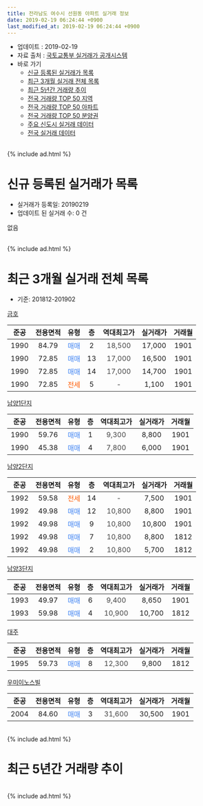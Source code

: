 ```yaml
---
title: 전라남도 여수시 선원동 아파트 실거래 정보
date: 2019-02-19 06:24:44 +0900
last_modified_at: 2019-02-19 06:24:44 +0900
---
```


* 업데이트 : 2019-02-19
* 자료 출처 : [국토교통부 실거래가 공개시스템](http://rt.molit.go.kr)
* 바로 가기
    * [신규 등록된 실거래가 목록](#신규-등록된-실거래가-목록)
    * [최근 3개월 실거래 전체 목록](#최근-3개월-실거래-전체-목록)
    * [최근 5년간 거래량 추이](#최근-5년간-거래량-추이)
    * [전국 거래량 TOP 50 지역](https://inasie.github.io/apt-trade-info/최근-3개월-전국에서-가장-거래가-많이-발생한-지역)
    * [전국 거래량 TOP 50 아파트](https://inasie.github.io/apt-trade-info/최근-3개월-전국에서-가장-거래가-많이-발생한-아파트)
    * [전국 거래량 TOP 50 분양권](https://inasie.github.io/apt-trade-info/최근-3개월-전국에서-가장-거래가-많이-발생한-분양권)
    * [주요 신도시 실거래 데이터](https://inasie.github.io/apt-trade-info/주요-신도시)
    * [전국 실거래 데이터](https://inasie.github.io/apt-trade-info/전국)
<br>
{% include ad.html %}
<br>

# 신규 등록된 실거래가 목록
* 실거래가 등록일: 20190219
* 업데이트 된 실거래 수: 0 건

없음

<br>
{% include ad.html %}
<br>

# 최근 3개월 실거래 전체 목록
* 기준: 201812-201902


[금호](https://search.naver.com/search.naver?query=%EC%A0%84%EB%9D%BC%EB%82%A8%EB%8F%84+%EC%97%AC%EC%88%98%EC%8B%9C+%EC%84%A0%EC%9B%90%EB%8F%99+%EA%B8%88%ED%98%B8)

|준공|전용면적|유형|층|역대최고가|실거래가|거래월|
|:---:|:---:|:---:|:---:|:---:|:---:|:---:|
|1990|84.79|<span style="color:#4285f3">매매</span>|2|<span style="color:#444444">18,500</span>|17,000|1901|
|1990|72.85|<span style="color:#4285f3">매매</span>|13|<span style="color:#444444">17,000</span>|16,500|1901|
|1990|72.85|<span style="color:#4285f3">매매</span>|14|<span style="color:#444444">17,000</span>|14,700|1901|
|1990|72.85|<span style="color:#ff5a00">전세</span>|5|<span style="color:#444444">-</span>|1,100|1901|

[남양1단지](https://search.naver.com/search.naver?query=%EC%A0%84%EB%9D%BC%EB%82%A8%EB%8F%84+%EC%97%AC%EC%88%98%EC%8B%9C+%EC%84%A0%EC%9B%90%EB%8F%99+%EB%82%A8%EC%96%911%EB%8B%A8%EC%A7%80)

|준공|전용면적|유형|층|역대최고가|실거래가|거래월|
|:---:|:---:|:---:|:---:|:---:|:---:|:---:|
|1990|59.76|<span style="color:#4285f3">매매</span>|1|<span style="color:#444444">9,300</span>|8,800|1901|
|1990|45.38|<span style="color:#4285f3">매매</span>|4|<span style="color:#444444">7,800</span>|6,000|1901|

[남양2단지](https://search.naver.com/search.naver?query=%EC%A0%84%EB%9D%BC%EB%82%A8%EB%8F%84+%EC%97%AC%EC%88%98%EC%8B%9C+%EC%84%A0%EC%9B%90%EB%8F%99+%EB%82%A8%EC%96%912%EB%8B%A8%EC%A7%80)

|준공|전용면적|유형|층|역대최고가|실거래가|거래월|
|:---:|:---:|:---:|:---:|:---:|:---:|:---:|
|1992|59.58|<span style="color:#ff5a00">전세</span>|14|<span style="color:#444444">-</span>|7,500|1901|
|1992|49.98|<span style="color:#4285f3">매매</span>|12|<span style="color:#444444">10,800</span>|8,800|1901|
|1992|49.98|<span style="color:#4285f3">매매</span>|9|<span style="color:#444444">10,800</span>|10,800|1901|
|1992|49.98|<span style="color:#4285f3">매매</span>|7|<span style="color:#444444">10,800</span>|8,800|1812|
|1992|49.98|<span style="color:#4285f3">매매</span>|2|<span style="color:#444444">10,800</span>|5,700|1812|

[남양3단지](https://search.naver.com/search.naver?query=%EC%A0%84%EB%9D%BC%EB%82%A8%EB%8F%84+%EC%97%AC%EC%88%98%EC%8B%9C+%EC%84%A0%EC%9B%90%EB%8F%99+%EB%82%A8%EC%96%913%EB%8B%A8%EC%A7%80)

|준공|전용면적|유형|층|역대최고가|실거래가|거래월|
|:---:|:---:|:---:|:---:|:---:|:---:|:---:|
|1993|49.97|<span style="color:#4285f3">매매</span>|6|<span style="color:#444444">9,400</span>|8,650|1901|
|1993|59.98|<span style="color:#4285f3">매매</span>|4|<span style="color:#444444">10,900</span>|10,700|1812|

[대주](https://search.naver.com/search.naver?query=%EC%A0%84%EB%9D%BC%EB%82%A8%EB%8F%84+%EC%97%AC%EC%88%98%EC%8B%9C+%EC%84%A0%EC%9B%90%EB%8F%99+%EB%8C%80%EC%A3%BC)

|준공|전용면적|유형|층|역대최고가|실거래가|거래월|
|:---:|:---:|:---:|:---:|:---:|:---:|:---:|
|1995|59.73|<span style="color:#4285f3">매매</span>|8|<span style="color:#444444">12,300</span>|9,800|1812|

[우미이노스빌](https://search.naver.com/search.naver?query=%EC%A0%84%EB%9D%BC%EB%82%A8%EB%8F%84+%EC%97%AC%EC%88%98%EC%8B%9C+%EC%84%A0%EC%9B%90%EB%8F%99+%EC%9A%B0%EB%AF%B8%EC%9D%B4%EB%85%B8%EC%8A%A4%EB%B9%8C)

|준공|전용면적|유형|층|역대최고가|실거래가|거래월|
|:---:|:---:|:---:|:---:|:---:|:---:|:---:|
|2004|84.60|<span style="color:#4285f3">매매</span>|3|<span style="color:#444444">31,600</span>|30,500|1901|


<br>
{% include ad.html %}
<br>

# 최근 5년간 거래량 추이


<div style="width:100%;">
    <canvas id="deal_progress" height="200"></canvas>
</div>

<script>
new Chart(document.getElementById("deal_progress"), {
    type: 'line',
    data: {
        labels: ['201402','201403','201404','201405','201406','201407','201408','201409','201410','201411','201412','201501','201502','201503','201504','201505','201506','201507','201508','201509','201510','201511','201512','201601','201602','201603','201604','201605','201606','201607','201608','201609','201610','201611','201612','201701','201702','201703','201704','201705','201706','201707','201708','201709','201710','201711','201712','201801','201802','201803','201804','201805','201806','201807','201808','201809','201810','201811','201812','201901','201902'],
        datasets: [{
            label: '매매',
            pointRadius: 1,
            data: [10, 6, 10, 8, 8, 10, 10, 9, 11, 8, 7, 10, 6, 10, 8, 11, 6, 18, 11, 6, 9, 10, 10, 14, 12, 16, 10, 4, 11, 4, 6, 9, 10, 10, 8, 3, 9, 15, 10, 15, 22, 17, 13, 9, 5, 5, 11, 11, 7, 18, 10, 7, 6, 9, 6, 7, 10, 10, 4, 9, 0],
            borderColor: "rgba(255, 201, 14, 1)",
            backgroundColor: "rgba(255, 201, 14, 0.5)",
            fill: false,
            lineTension: 0
        },{
            label: '전월세',
            pointRadius: 1,
            data: [1, 4, 5, 5, 3, 3, 1, 2, 4, 6, 2, 1, 3, 3, 0, 3, 0, 2, 1, 0, 2, 4, 1, 1, 0, 3, 1, 2, 5, 0, 2, 2, 1, 0, 1, 2, 2, 2, 1, 0, 1, 2, 5, 1, 0, 2, 1, 1, 0, 1, 1, 1, 1, 2, 0, 0, 1, 2, 0, 2, 0],
            borderColor: "rgba(0, 141, 185, 1)",
            backgroundColor: "rgba(0, 141, 185, 0.5)",
            fill: false,
            lineTension: 0
        }
        ]
    },
    options: {
        responsive: true,
        title: {
            display: false
        },
        tooltips: {
            mode: 'index',
            intersect: false
        },
        hover: {
            mode: 'nearest',
            intersect: true
        },
        scales: {
            xAxes: [{
                display: true,
                scaleLabel: {
                    display: true,
                    labelString: '년/월'
                }
            }],
            yAxes: [{
                display: true,
                ticks: {
                    suggestedMin: 0,
                },
                scaleLabel: {
                    display: true,
                    labelString: '실거래 수'
                }
            }]
        }
    }
});

</script>


<br>
{% include ad.html %}
<br>

